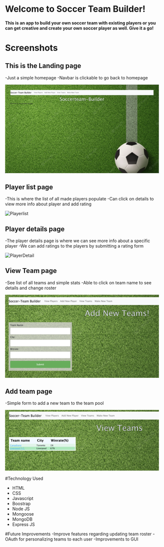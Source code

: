 # Welcome to Soccer Team Builder!

#### This is an app to build your own soccer team with existing players or you can get creative and create your own soccer player as well. Give it a go!

# Screenshots

## This is the Landing page

-Just a simple homepage
-Navbar is clickable to go back to homepage

![Homepage](/public/images/HomePage.png)

## Player list page

-This is where the list of all made players populate
-Can click on details to view more info about player and add rating

![Playerlist](/public/images/ViewPlayers.png)

## Player details page

-The player details page is where we can see more info about a specific player
-We can add ratings to the players by submitting a rating form

![PlayerDetail](/public/images/PlayerDetail.png)

## View Team page

-See list of all teams and simple stats
-Able to click on team name to see details and change roster

![Viewteam](/public/images/ViewTeams.png)

## Add team page

-Simple form to add a new team to the team pool

![NewTeam](/public/images/MakeNewTeam.png)

#Technology Used

- HTML
- CSS
- Javascript
- Boostrap
- Node JS
- Mongoose
- MongoDB
- Express JS

#Future Improvements
-Improve features regarding updating team roster
-OAuth for personalizing teams to each user
-Improvements to GUI
